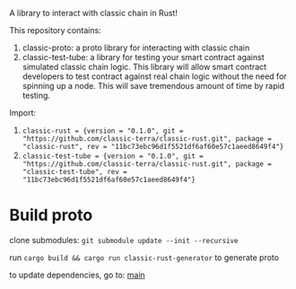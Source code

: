 A library to interact with classic chain in Rust!

This repository contains:
1. classic-proto: a proto library for interacting with classic chain
2. classic-test-tube: a library for testing your smart contract against simulated classic chain logic. This library will allow smart contract developers to test contract against real chain logic without the need for spinning up a node. This will save tremendous amount of time by rapid testing.

Import:
1. `classic-rust = {version = "0.1.0", git = "https://github.com/classic-terra/classic-rust.git", package = "classic-rust", rev = "11bc73ebc96d1f5521df6af60e57c1aeed8649f4"}`
2. `classic-test-tube = {version = "0.1.0", git = "https://github.com/classic-terra/classic-rust.git", package = "classic-test-tube", rev = "11bc73ebc96d1f5521df6af60e57c1aeed8649f4"}`

# Build proto
clone submodules: `git submodule update --init --recursive`

run `cargo build && cargo run classic-rust-generator` to generate proto

to update dependencies, go to: [main](src/main.rs)
